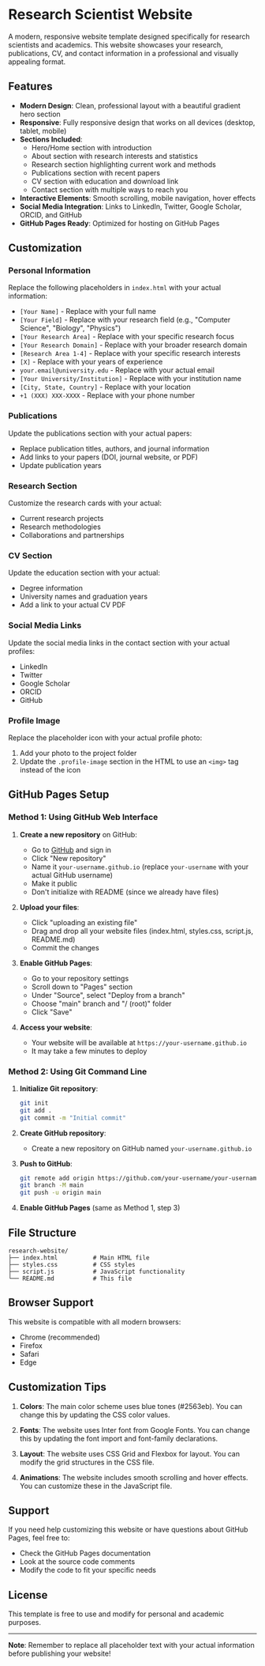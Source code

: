 # Research Scientist Website

A modern, responsive website template designed specifically for research scientists and academics. This website showcases your research, publications, CV, and contact information in a professional and visually appealing format.

## Features

- **Modern Design**: Clean, professional layout with a beautiful gradient hero section
- **Responsive**: Fully responsive design that works on all devices (desktop, tablet, mobile)
- **Sections Included**:
  - Hero/Home section with introduction
  - About section with research interests and statistics
  - Research section highlighting current work and methods
  - Publications section with recent papers
  - CV section with education and download link
  - Contact section with multiple ways to reach you
- **Interactive Elements**: Smooth scrolling, mobile navigation, hover effects
- **Social Media Integration**: Links to LinkedIn, Twitter, Google Scholar, ORCID, and GitHub
- **GitHub Pages Ready**: Optimized for hosting on GitHub Pages

## Customization

### Personal Information
Replace the following placeholders in `index.html` with your actual information:

- `[Your Name]` - Replace with your full name
- `[Your Field]` - Replace with your research field (e.g., "Computer Science", "Biology", "Physics")
- `[Your Research Area]` - Replace with your specific research focus
- `[Your Research Domain]` - Replace with your broader research domain
- `[Research Area 1-4]` - Replace with your specific research interests
- `[X]` - Replace with your years of experience
- `your.email@university.edu` - Replace with your actual email
- `[Your University/Institution]` - Replace with your institution name
- `[City, State, Country]` - Replace with your location
- `+1 (XXX) XXX-XXXX` - Replace with your phone number

### Publications
Update the publications section with your actual papers:
- Replace publication titles, authors, and journal information
- Add links to your papers (DOI, journal website, or PDF)
- Update publication years

### Research Section
Customize the research cards with your actual:
- Current research projects
- Research methodologies
- Collaborations and partnerships

### CV Section
Update the education section with your actual:
- Degree information
- University names and graduation years
- Add a link to your actual CV PDF

### Social Media Links
Update the social media links in the contact section with your actual profiles:
- LinkedIn
- Twitter
- Google Scholar
- ORCID
- GitHub

### Profile Image
Replace the placeholder icon with your actual profile photo:
1. Add your photo to the project folder
2. Update the `.profile-image` section in the HTML to use an `<img>` tag instead of the icon

## GitHub Pages Setup

### Method 1: Using GitHub Web Interface

1. **Create a new repository** on GitHub:
   - Go to [GitHub](https://github.com) and sign in
   - Click "New repository"
   - Name it `your-username.github.io` (replace `your-username` with your actual GitHub username)
   - Make it public
   - Don't initialize with README (since we already have files)

2. **Upload your files**:
   - Click "uploading an existing file"
   - Drag and drop all your website files (index.html, styles.css, script.js, README.md)
   - Commit the changes

3. **Enable GitHub Pages**:
   - Go to your repository settings
   - Scroll down to "Pages" section
   - Under "Source", select "Deploy from a branch"
   - Choose "main" branch and "/ (root)" folder
   - Click "Save"

4. **Access your website**:
   - Your website will be available at `https://your-username.github.io`
   - It may take a few minutes to deploy

### Method 2: Using Git Command Line

1. **Initialize Git repository**:
   ```bash
   git init
   git add .
   git commit -m "Initial commit"
   ```

2. **Create GitHub repository**:
   - Create a new repository on GitHub named `your-username.github.io`

3. **Push to GitHub**:
   ```bash
   git remote add origin https://github.com/your-username/your-username.github.io.git
   git branch -M main
   git push -u origin main
   ```

4. **Enable GitHub Pages** (same as Method 1, step 3)

## File Structure

```
research-website/
├── index.html          # Main HTML file
├── styles.css          # CSS styles
├── script.js           # JavaScript functionality
└── README.md           # This file
```

## Browser Support

This website is compatible with all modern browsers:
- Chrome (recommended)
- Firefox
- Safari
- Edge

## Customization Tips

1. **Colors**: The main color scheme uses blue tones (#2563eb). You can change this by updating the CSS color values.

2. **Fonts**: The website uses Inter font from Google Fonts. You can change this by updating the font import and font-family declarations.

3. **Layout**: The website uses CSS Grid and Flexbox for layout. You can modify the grid structures in the CSS file.

4. **Animations**: The website includes smooth scrolling and hover effects. You can customize these in the JavaScript file.

## Support

If you need help customizing this website or have questions about GitHub Pages, feel free to:
- Check the GitHub Pages documentation
- Look at the source code comments
- Modify the code to fit your specific needs

## License

This template is free to use and modify for personal and academic purposes.

---

**Note**: Remember to replace all placeholder text with your actual information before publishing your website!